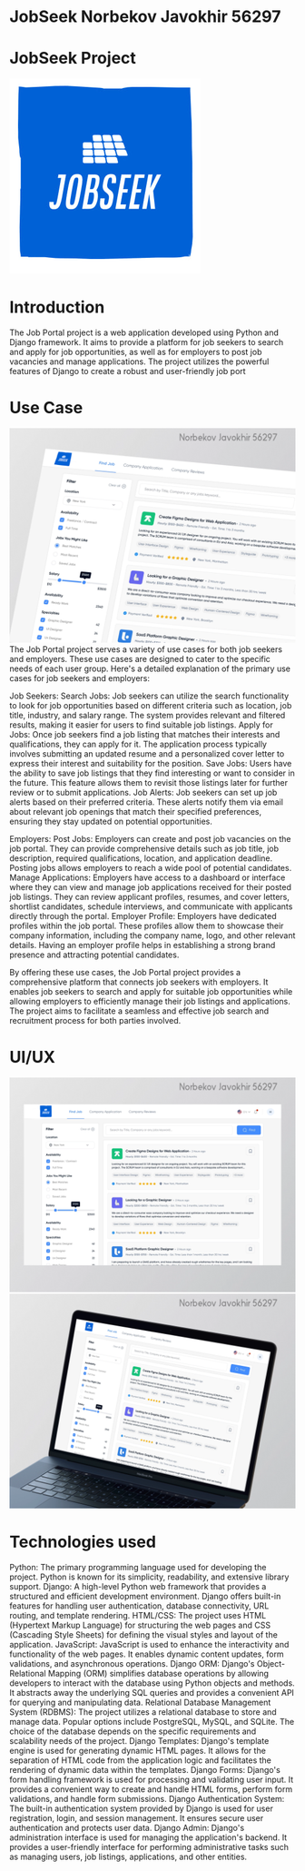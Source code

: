 # JobSeek Norbekov Javokhir 56297
# JobSeek Project <br>
![alt text](https://raw.githubusercontent.com/REZUAE/JobSeek/main/UIUX/Logo.jpg)
# Introduction
The Job Portal project is a web application developed using Python and Django framework. It aims to provide a platform for job seekers to search and apply for job opportunities, as well as for employers to post job vacancies and manage applications. The project utilizes the powerful features of Django to create a robust and user-friendly job port
# Use Case
![alt text](https://raw.githubusercontent.com/REZUAE/JobSeek/main/UIUX/UI1.png) 
The Job Portal project serves a variety of use cases for both job seekers and employers. These use cases are designed to cater to the specific needs of each user group. Here's a detailed explanation of the primary use cases for job seekers and employers:

Job Seekers:
Search Jobs: Job seekers can utilize the search functionality to look for job opportunities based on different criteria such as location, job title, industry, and salary range. The system provides relevant and filtered results, making it easier for users to find suitable job listings.
Apply for Jobs: Once job seekers find a job listing that matches their interests and qualifications, they can apply for it. The application process typically involves submitting an updated resume and a personalized cover letter to express their interest and suitability for the position.
Save Jobs: Users have the ability to save job listings that they find interesting or want to consider in the future. This feature allows them to revisit those listings later for further review or to submit applications.
Job Alerts: Job seekers can set up job alerts based on their preferred criteria. These alerts notify them via email about relevant job openings that match their specified preferences, ensuring they stay updated on potential opportunities.

Employers:
Post Jobs: Employers can create and post job vacancies on the job portal. They can provide comprehensive details such as job title, job description, required qualifications, location, and application deadline. Posting jobs allows employers to reach a wide pool of potential candidates.
Manage Applications: Employers have access to a dashboard or interface where they can view and manage job applications received for their posted job listings. They can review applicant profiles, resumes, and cover letters, shortlist candidates, schedule interviews, and communicate with applicants directly through the portal.
Employer Profile: Employers have dedicated profiles within the job portal. These profiles allow them to showcase their company information, including the company name, logo, and other relevant details. Having an employer profile helps in establishing a strong brand presence and attracting potential candidates.

By offering these use cases, the Job Portal project provides a comprehensive platform that connects job seekers with employers. It enables job seekers to search and apply for suitable job opportunities while allowing employers to efficiently manage their job listings and applications. The project aims to facilitate a seamless and effective job search and recruitment process for both parties involved.

# UI/UX
![alt text](https://raw.githubusercontent.com/REZUAE/JobSeek/main/UIUX/UI2.png) 
![alt text](https://raw.githubusercontent.com/REZUAE/JobSeek/main/UIUX/UI3.png) 

# Technologies used
Python: The primary programming language used for developing the project. Python is known for its simplicity, readability, and extensive library support.
Django: A high-level Python web framework that provides a structured and efficient development environment. Django offers built-in features for handling user authentication, database connectivity, URL routing, and template rendering.
HTML/CSS: The project uses HTML (Hypertext Markup Language) for structuring the web pages and CSS (Cascading Style Sheets) for defining the visual styles and layout of the application.
JavaScript: JavaScript is used to enhance the interactivity and functionality of the web pages. It enables dynamic content updates, form validations, and asynchronous operations.
Django ORM: Django's Object-Relational Mapping (ORM) simplifies database operations by allowing developers to interact with the database using Python objects and methods. It abstracts away the underlying SQL queries and provides a convenient API for querying and manipulating data.
Relational Database Management System (RDBMS): The project utilizes a relational database to store and manage data. Popular options include PostgreSQL, MySQL, and SQLite. The choice of the database depends on the specific requirements and scalability needs of the project.
Django Templates: Django's template engine is used for generating dynamic HTML pages. It allows for the separation of HTML code from the application logic and facilitates the rendering of dynamic data within the templates.
Django Forms: Django's form handling framework is used for processing and validating user input. It provides a convenient way to create and handle HTML forms, perform form validations, and handle form submissions.
Django Authentication System: The built-in authentication system provided by Django is used for user registration, login, and session management. It ensures secure user authentication and protects user data.
Django Admin: Django's administration interface is used for managing the application's backend. It provides a user-friendly interface for performing administrative tasks such as managing users, job listings, applications, and other entities.
